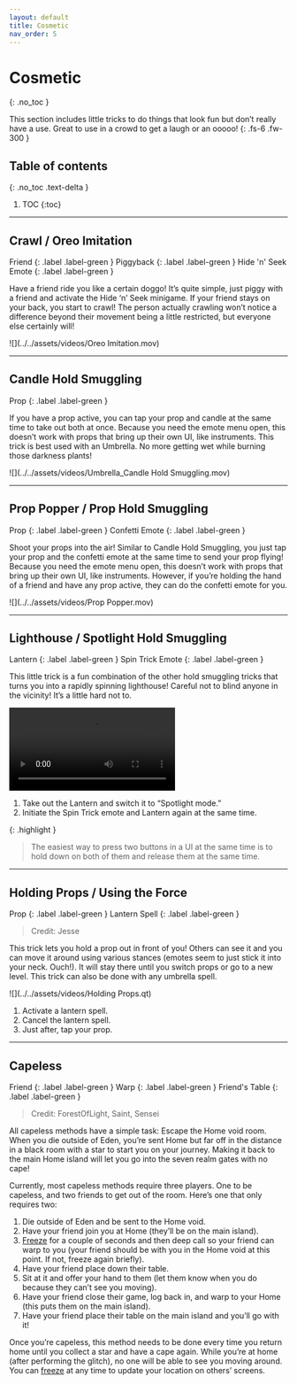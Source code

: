 ```yaml
---
layout: default
title: Cosmetic
nav_order: 5
---
```


# Cosmetic
{: .no_toc }

This section includes little tricks to do things that look fun but don’t really have a use. Great to use in a crowd to get a laugh or an ooooo!
{: .fs-6 .fw-300 }

## Table of contents
{: .no_toc .text-delta }

1. TOC
{:toc}

---

## Crawl / Oreo Imitation

Friend
{: .label .label-green }
Piggyback
{: .label .label-green }
Hide 'n' Seek Emote
{: .label .label-green }

Have a friend ride you like a certain doggo! It’s quite simple, just piggy with a friend and activate the Hide ‘n’ Seek minigame. If your friend stays on your back, you start to crawl! The person actually crawling won’t notice a difference beyond their movement being a little restricted, but everyone else certainly will!

![](../../assets/videos/Oreo Imitation.mov)

---

## Candle Hold Smuggling

Prop
{: .label .label-green }

If you have a prop active, you can tap your prop and candle at the same time to take out both at once. Because you need the emote menu open, this doesn’t work with props that bring up their own UI, like instruments. This trick is best used with an Umbrella. No more getting wet while burning those darkness plants!

![](../../assets/videos/Umbrella_Candle Hold Smuggling.mov)

---

## Prop Popper / Prop Hold Smuggling

Prop
{: .label .label-green }
Confetti Emote
{: .label .label-green }

Shoot your props into the air! Similar to Candle Hold Smuggling, you just tap your prop and the confetti emote at the same time to send your prop flying! Because you need the emote menu open, this doesn’t work with props that bring up their own UI, like instruments. However, if you’re holding the hand of a friend and have any prop active, they can do the confetti emote for you.

![](../../assets/videos/Prop Popper.mov)

---

## Lighthouse / Spotlight Hold Smuggling

Lantern
{: .label .label-green }
Spin Trick Emote
{: .label .label-green }

This little trick is a fun combination of the other hold smuggling tricks that turns you into a rapidly spinning lighthouse! Careful not to blind anyone in the vicinity! It’s a little hard not to.

![](../../assets/videos/Lighthouse.mov)

1. Take out the Lantern and switch it to “Spotlight mode.”
2. Initiate the Spin Trick emote and Lantern again at the same time.

{: .highlight }
> The easiest way to press two buttons in a UI at the same time is to hold down on both of them and release them at the same time.

---

## Holding Props / Using the Force

Prop
{: .label .label-green }
Lantern Spell
{: .label .label-green }

> Credit: Jesse

This trick lets you hold a prop out in front of you! Others can see it and you can move it around using various stances (emotes seem to just stick it into your neck. Ouch!). It will stay there until you switch props or go to a new level. This trick can also be done with any umbrella spell.

![](../../assets/videos/Holding Props.qt)

1. Activate a lantern spell.
2. Cancel the lantern spell.
3. Just after, tap your prop.

---

## Capeless

Friend
{: .label .label-green }
Warp
{: .label .label-green }
Friend's Table
{: .label .label-green }

> Credit: ForestOfLight, Saint, Sensei

All capeless methods have a simple task: Escape the Home void room. When you die outside of Eden, you’re sent Home but far off in the distance in a black room with a star to start you on your journey. Making it back to the main Home island will let you go into the seven realm gates with no cape!

Currently, most capeless methods require three players. One to be capeless, and two friends to get out of the room. Here’s one that only requires two:

1. Die outside of Eden and be sent to the Home void.
2. Have your friend join you at Home (they’ll be on the main island).
3. [Freeze](./terms-and-methods/#freezing) for a couple of seconds and then deep call so your friend can warp to you (your friend should be with you in the Home void at this point. If not, freeze again briefly).
4. Have your friend place down their table.
5. Sit at it and offer your hand to them (let them know when you do because they can’t see you moving).
6. Have your friend close their game, log back in, and warp to your Home (this puts them on the main island).
7. Have your friend place their table on the main island and you’ll go with it!

Once you’re capeless, this method needs to be done every time you return home until you collect a star and have a cape again. While you’re at home (after performing the glitch), no one will be able to see you moving around. You can [freeze](./terms-and-methods/#freezing) at any time to update your location on others’ screens.